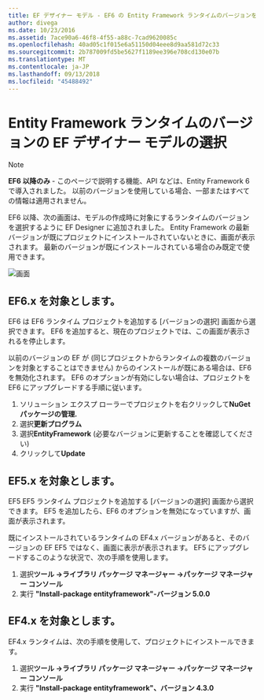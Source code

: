```yaml
---
title: EF デザイナー モデル - EF6 の Entity Framework ランタイムのバージョンを選択します。
author: divega
ms.date: 10/23/2016
ms.assetid: 7ace90a6-46f8-4f55-a88c-7cad9620085c
ms.openlocfilehash: 40ad05c1f015e6a51150d04eee8d9aa581d72c33
ms.sourcegitcommit: 2b787009fd5be5627f1189ee396e708cd130e07b
ms.translationtype: MT
ms.contentlocale: ja-JP
ms.lasthandoff: 09/13/2018
ms.locfileid: "45488492"
---
```

# <a name="selecting-entity-framework-runtime-version-for-ef-designer-models"></a>Entity Framework ランタイムのバージョンの EF デザイナー モデルの選択
> [!NOTE]
> **EF6 以降のみ** - このページで説明する機能、API などは、Entity Framework 6 で導入されました。 以前のバージョンを使用している場合、一部またはすべての情報は適用されません。

EF6 以降、次の画面は、モデルの作成時に対象にするランタイムのバージョンを選択するように EF Designer に追加されました。 Entity Framework の最新バージョンが既にプロジェクトにインストールされていないときに、画面が表示されます。 最新のバージョンが既にインストールされている場合のみ既定で使用できます。

![画面](~/ef6/media/screen.png)


## <a name="targeting-ef6x"></a>EF6.x を対象とします。

EF6 は EF6 ランタイム プロジェクトを追加する [バージョンの選択] 画面から選択できます。 EF6 を追加すると、現在のプロジェクトでは、この画面が表示されるを停止します。

以前のバージョンの EF が (同じプロジェクトからランタイムの複数のバージョンを対象とすることはできません) からのインストールが既にある場合は、EF6 を無効化されます。 EF6 のオプションが有効にしない場合は、プロジェクトを EF6 にアップグレードする手順に従います。

1.  ソリューション エクスプ ローラーでプロジェクトを右クリックして**NuGet パッケージの管理.**
2.  選択**更新プログラム**
3.  選択**EntityFramework** (必要なバージョンに更新することを確認してください)
4.  クリックして**Update**

 

## <a name="targeting-ef5x"></a>EF5.x を対象とします。

EF5 EF5 ランタイム プロジェクトを追加する [バージョンの選択] 画面から選択できます。 EF5 を追加したら、EF6 のオプションを無効になっていますが、画面が表示されます。

既にインストールされているランタイムの EF4.x バージョンがあると、そのバージョンの EF EF5 ではなく、画面に表示が表示されます。 EF5 にアップグレードするこのような状況で、次の手順を使用します。

1.  選択**ツール -&gt;ライブラリ パッケージ マネージャー -&gt;パッケージ マネージャー コンソール**
2.  実行 **"Install-package entityframework"-バージョン 5.0.0**

 

## <a name="targeting-ef4x"></a>EF4.x を対象とします。

EF4.x ランタイムは、次の手順を使用して、プロジェクトにインストールできます。

1.  選択**ツール -&gt;ライブラリ パッケージ マネージャー -&gt;パッケージ マネージャー コンソール**
2.  実行 **"Install-package entityframework"、バージョン 4.3.0**
